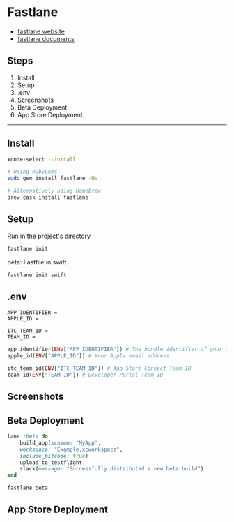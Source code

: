 #  Fastlane

- [fastlane website](https://fastlane.tools)
- [fastlane documents](https://docs.fastlane.tools)

## Steps

1. Install
1. Setup
1. .env
1. Screenshots
1. Beta Deployment
1. App Store Deployment

---

## Install

```bash
xcode-select --install
```

```bash
# Using RubyGems
sudo gem install fastlane -NV

# Alternatively using Homebrew
brew cask install fastlane
```

## Setup

Run in the project's directory

```bash
fastlane init
```

beta: Fastfile in swift
```bash
fastlane init swift
```

## .env

```text
APP_IDENTIFIER = 
APPLE_ID = 

ITC_TEAM_ID = 
TEAM_ID = 
```

```ruby
app_identifier(ENV["APP_IDENTIFIER"]) # The bundle identifier of your app
apple_id(ENV["APPLE_ID"]) # Your Apple email address

itc_team_id(ENV["ITC_TEAM_ID"]) # App Store Connect Team ID
team_id(ENV["TEAM_ID"]) # Developer Portal Team ID
```


## Screenshots

## Beta Deployment

```ruby
lane :beta do
    build_app(scheme: "MyApp",
    workspace: "Example.xcworkspace",
    include_bitcode: true)
    upload_to_testflight
    slack(message: "Successfully distributed a new beta build")
end
```

```bash
fastlane beta
```

## App Store Deployment
